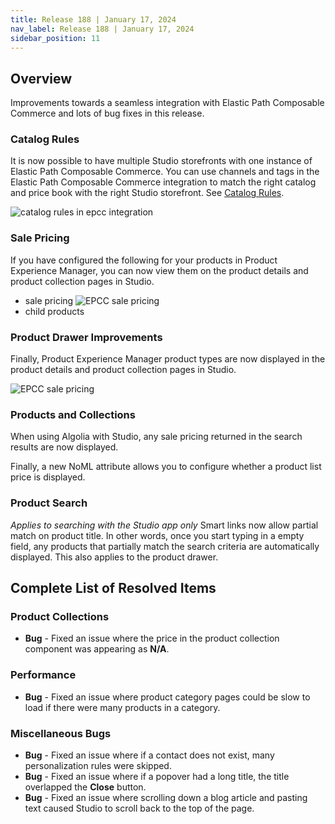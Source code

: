 ```yaml
---
title: Release 188 | January 17, 2024
nav_label: Release 188 | January 17, 2024
sidebar_position: 11
---
```


## Overview

Improvements towards a seamless integration with Elastic Path Composable Commerce and lots of bug fixes in this release.

### Catalog Rules

It is now possible to have multiple Studio storefronts with one instance of Elastic Path Composable Commerce. You can use channels and tags in the Elastic Path Composable Commerce integration to match the right catalog and price book with the right Studio storefront. See [Catalog Rules](/docs/pxm/catalogs/catalog-rules).

![catalog rules in epcc integration](/assets/studio/epcc_integration_cr.png)

### Sale Pricing

If you have configured the following for your products in Product Experience Manager, you can now view them on the product details and product collection pages in Studio.

- sale pricing
  ![EPCC sale pricing](/assets/studio/salepricing.png)
- child products

### Product Drawer Improvements

Finally, Product Experience Manager product types are now displayed in the product details and product collection pages in Studio.

![EPCC sale pricing](/assets/studio/producttypes.png)

### Products and Collections

When using Algolia with Studio, any sale pricing returned in the search results are now displayed.

Finally, a new NoML attribute allows you to configure whether a product list price is displayed.

### Product Search

*Applies to searching with the Studio app only* Smart links now allow partial match on product title. In other words, once you start typing in a empty field, any products that partially match the search criteria are automatically displayed. This also applies to the product drawer.

## Complete List of Resolved Items

### Product Collections

* **Bug** - Fixed an issue where the price in the product collection component was appearing as **N/A**.

### Performance

* **Bug** - Fixed an issue where product category pages could be slow to load if there were many products in a category.

### Miscellaneous Bugs

* **Bug** - Fixed an issue where if a contact does not exist, many personalization rules were skipped.
* **Bug** - Fixed an issue where if a popover had a long title, the title overlapped the **Close** button.
* **Bug** - Fixed an issue where scrolling down a blog article and pasting text caused Studio to scroll back to the top of the page. 

